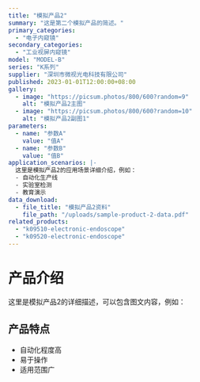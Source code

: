 ```yaml
---
title: "模拟产品2"
summary: "这是第二个模拟产品的简述。"
primary_categories:
  - "电子内窥镜"
secondary_categories:
  - "工业视屏内窥镜"
model: "MODEL-B"
series: "K系列"
supplier: "深圳市微视光电科技有限公司"
published: 2023-01-01T12:00:00+08:00
gallery:
  - image: "https://picsum.photos/800/600?random=9"
    alt: "模拟产品2主图"
  - image: "https://picsum.photos/800/600?random=10"
    alt: "模拟产品2副图1"
parameters:
  - name: "参数A"
    value: "值A"
  - name: "参数B"
    value: "值B"
application_scenarios: |-
  这里是模拟产品2的应用场景详细介绍，例如：
  - 自动化生产线
  - 实验室检测
  - 教育演示
data_download:
  - file_title: "模拟产品2资料"
    file_path: "/uploads/sample-product-2-data.pdf"
related_products:
  - "k09510-electronic-endoscope"
  - "k09520-electronic-endoscope"
---
```


# 产品介绍

这里是模拟产品2的详细描述，可以包含图文内容，例如：

## 产品特点

- 自动化程度高
- 易于操作
- 适用范围广 